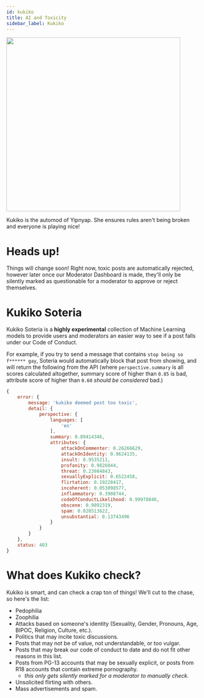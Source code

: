 ```yaml
---
id: kukiko
title: AI and Toxicity
sidebar_label: Kukiko
---
```


<img src="/img/kukiko.png" width="455" />

Kukiko is the automod of Yipnyap. She ensures rules aren't being broken and everyone is playing nice!

# Heads up!
Things will change soon! Right now, toxic posts are automatically rejected, however later once our Moderator Dashboard is
made, they'll only be silently marked as questionable for a moderator to approve or reject themselves.

# Kukiko Soteria
Kukiko Soteria is a **highly experimental** collection of Machine Learning models to provide users and moderators an
easier way to see if a post falls under our Code of Conduct.

For example, if you try to send a message that contains `stop being so f****** gay`, Soteria would automatically block that
post from showing, and will return the following from the API (where `perspective.summary` is all scores calculated
altogether, summary score of higher than `0.85` is bad, attribute score of higher than `0.60` *should be considered*
bad.)
```javascript
{
    error: {
        message: 'kukiko deemed post too toxic',
        detail: {
            perspective: {
                languages: [
                    'en'
                ],
                summary: 0.89414346,
                attributes: {
                    attackOnCommenter: 0.26266629,
                    attackOnIdentity: 0.9624135,
                    insult: 0.9535211,
                    profanity: 0.9826044,
                    threat: 0.23984843,
                    sexuallyExplicit: 0.6522458,
                    flirtation: 0.19228417,
                    incoherent: 0.053898577,
                    inflammatory: 0.3908744,
                    codeOfConductLikelihood: 0.99978846,
                    obscene: 0.9892319,
                    spam: 0.028513622,
                    unsubstantial: 0.13743496
                }
            }
        }
    },
    status: 403
}
```

# What does Kukiko check?
Kukiko is smart, and can check a crap ton of things! We'll cut to the chase, so here's the list:
- Pedophilia
- Zoophilia
- Attacks based on someone's identity (Sexuality, Gender, Pronouns, Age, BIPOC, Religion, Culture, etc.).
- Politics that may incite toxic discussions.
- Posts that may not be of value, not understandable, or too vulgar.
- Posts that may break our code of conduct to date and do not fit other reasons in this list.
- Posts from PG-13 accounts that may be sexually explicit, or posts from R18 accounts that contain extreme pornography.
  - *this only gets silently marked for a moderator to manually check.*
- Unsolicited flirting with others.
- Mass advertisements and spam.

